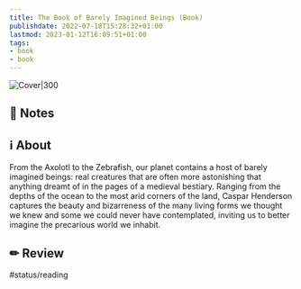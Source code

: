 ```yaml
---
title: The Book of Barely Imagined Beings (Book)
publishdate: 2022-07-18T15:28:32+01:00
lastmod: 2023-01-12T16:09:51+01:00
tags: 
- book
- book
---
```








![Cover|300](https://i.gr-assets.com/images/S/compressed.photo.goodreads.com/books/1358299908l/13562662.jpg)



## 📝 Notes







## ℹ️ About



From the Axolotl to the Zebrafish, our planet contains a host of barely imagined beings: real creatures that are often more astonishing that anything dreamt of in the pages of a medieval bestiary. Ranging from the depths of the ocean to the most arid corners of the land, Caspar Henderson captures the beauty and bizarreness of the many living forms we thought we knew and some we could never have contemplated, inviting us to better imagine the precarious world we inhabit.



## ✏ Review



#status/reading



